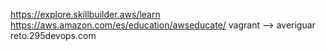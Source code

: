 https://explore.skillbuilder.aws/learn
https://aws.amazon.com/es/education/awseducate/
vagrant --> averiguar
reto.295devops.com

